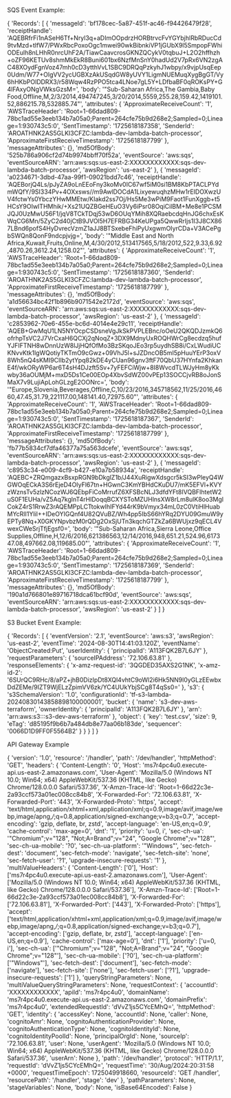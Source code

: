 SQS Event Example:

{
    'Records': 
    [
        {
            'messageId': 'bf178cec-5a87-451f-ac46-f94426479f28', 
            'receiptHandle': 'AQEBRfrFi1nASeH6Tf+Nryl3q+aDImOOpdrzHORBtrvcFvYGYbjhlRbRDucCd9tvMzd+tlfW7/PWxRbcPoxoOgc1mwei90wkBibnkiVP1jGUbX9l5SmpopFWhiODEulh8nLHhR0nrcUhF2A/TiawCaavcrosGKNZQCykV0tqbuJ+L2O2hffhzh+oZF96KETUv8shmMkEkR8Buni601bx6NzfMnSnY0hadUd2V7pRx6VN2zgAC48XOydFgnVoz47mh0cD3ytthVvL1SBC9DRQqPzkyhJ1wbpy/x9vjpUsqEep0Udm/W77+OlgVV2ycUGBXzAkUSqdGW8yUVY1LigmNUEMuqXygBgGT/Vy6hHKbPOlDDRX3/r58Wqw4RzPPO5tca4LNoe7gL5Y+LDfbaBF0qROKsPY+G4lFAxyONgVWksGzsM=',
             'body': '"Sub-Saharan Africa,The Gambia,Baby Food,Offline,M,2/3/2014,494747245,3/20/2014,5559,255.28,159.42,1419101.52,886215.78,532885.74"', 
             'attributes': 
             {
                'ApproximateReceiveCount': '1', 
                'AWSTraceHeader': 'Root=1-66dad809-78bc1ad55e3eeb134b7a05a0;Parent=264cfe75b9d268e2;Sampled=0;Lineage=1:930743c5:0', 
                'SentTimestamp': '1725618187358', 
                'SenderId': 'AROATHNK2AS5GLKI3CFZC:lambda-dev-lambda-batch-processor', 
                'ApproximateFirstReceiveTimestamp': '1725618187799'
            }, 
            'messageAttributes': {}, 
            'md5OfBody': '525b786a906cf2d74b9974bbff70f52a', 
            'eventSource': 'aws:sqs', 
            'eventSourceARN': 'arn:aws:sqs:us-east-2:XXXXXXXXXXXX:sqs-dev-lambda-batch-processor', 
            'awsRegion': 'us-east-2'
        }, 
        {
            'messageId': 'a0234671-3dbd-47aa-99f1-09021bdd7c46', 
            'receiptHandle': 'AQEBorjQ4Ls/pJyZA9oLnEEoFny3koMv0IC67wf5iM0si1BM8KbPTACLPYdmWQfY/9SI334Pv+4OXxsws//m9AwlDOCdA1LixyewuqhzMHw1rEIDOXwzUV4fctwYs0YbczYHwMMEtw/KIakd2ss7Oj/Hs5Me3wPiM9Faot1FunXggb+t5HCsY9OIwITHMhik/+Xs21UQZBGeHEuO3Vy6iPsr08OqiCilBM+Me8e1PCSMJQJ0UzMwU56F1/jqV8TCkTDqj53wD6OUqYMih8XQRaebcdqHnJG6chxEsKWqCG6Mn/5ZyC2d40jCtB9JVOl5H7EFRBG34KeUPga5QwwRrIjs1I3J8CX867LBnd6pofS4HyDvrecVzmZ1aJJ8BTSxebeFhiPyUxgwmOIyrCDa+V3ACePgbSWQn8QonF9ndcpjvjg=', 
            'body': '"Middle East and North Africa,Kuwait,Fruits,Online,M,4/30/2012,513417565,5/18/2012,522,9.33,6.92,4870.26,3612.24,1258.02"', 
            'attributes': 
            {
                'ApproximateReceiveCount': '1', 
                'AWSTraceHeader': 'Root=1-66dad809-78bc1ad55e3eeb134b7a05a0;Parent=264cfe75b9d268e2;Sampled=0;Lineage=1:930743c5:0', 
                'SentTimestamp': '1725618187360', 
                'SenderId': 'AROATHNK2AS5GLKI3CFZC:lambda-dev-lambda-batch-processor', 
                'ApproximateFirstReceiveTimestamp': '1725618187799'
            }, 
            'messageAttributes': {}, 
            'md5OfBody': 'a1d56634bc42f1b896b9071542e2172d', 
            'eventSource': 'aws:sqs', 
            'eventSourceARN': 'arn:aws:sqs:us-east-2:XXXXXXXXXXXX:sqs-dev-lambda-batch-processor', 
            'awsRegion': 'us-east-2'
        }, 
        {
            'messageId': 'c2853962-70e6-455e-bc6d-4014e4e29c11', 
            'receiptHandle': 'AQEB+GwMqU1LN5NYOcpCSDsneVgJkSkPVPLEBnc/oOeU2QKQDJzmkQ6ofrhpTsVC2J7VrCxaH6QCXj2qNoqZ+3DX9MdnyUxROQHWrCg8ecdzq5hufYJFIFTNH8wDnnUzW8lJjHQfOfMo3BzSKqoJEo3rp5uydhSB8i/CxLWudiUCKNvvKtk1lgWQotiyTKTmO9cGwz+09VhJ5l+sJZDncOB5mI5pHuuYErP3oxV8Wh5nQ4sKMI9CIIb2ytYpq82kDE4yCUan96gnv3ftF70QbU37HYnfa2KhkanE4f/wkORyWP6ar6T4sH4DJzft5Sv+7yFEFCiWjw+8I8WvcdTLWJyHm8yKkwby36aOUMjM+mxD5Ds1Ce00EOp4XbvSdWZ00vPEp13SOCCjvRB8oJonSMaX7v9LujiApLohGLzgE2OONrc=', 
            'body': '"Europe,Slovenia,Beverages,Offline,C,10/23/2016,345718562,11/25/2016,4660,47.45,31.79,221117.00,148141.40,72975.60"', 
            'attributes': 
            {
                'ApproximateReceiveCount': '1', 
                'AWSTraceHeader': 'Root=1-66dad809-78bc1ad55e3eeb134b7a05a0;Parent=264cfe75b9d268e2;Sampled=0;Lineage=1:930743c5:0', 
                'SentTimestamp': '1725618187367', 
                'SenderId': 'AROATHNK2AS5GLKI3CFZC:lambda-dev-lambda-batch-processor', 
                'ApproximateFirstReceiveTimestamp': '1725618187799'
            }, 
            'messageAttributes': {}, 
            'md5OfBody': 'fb77b5834cf7dfa46377a75a563dcefe', 
            'eventSource': 'aws:sqs', 
            'eventSourceARN': 'arn:aws:sqs:us-east-2:XXXXXXXXXXXX:sqs-dev-lambda-batch-processor', 
            'awsRegion': 'us-east-2'
        }, 
        {
            'messageId': 'c8953c34-e009-4cf9-b427-e10a7b58934a', 
            'receiptHandle': 'AQEBC+ZRQmgazxBsxpRGN9bDkglZ1b/J44XuRigwXdsgcr5kSI3wPleyQ4WGWOqECkA3S6rEjeD4OIyFl67tn+HGwnC3KmYBHdCKuDU7/mK5EFVl+KVYzWznsTv5zlzNCozWJ6QEbpFiCoMrrufZ6XFSBcNLJ3dfdYFt8IVQBFIhtetW2uS0F1EUHa/vZ5Aq7kglnT4rHlDoqqBCXYSToMZUHlnsXW8rLm8ulK8oo3MglCokZ4rS1RrwZ3rAQEMPpLCTtokwIhIFYd44rK9bVmyx34mL0zC0VtiHlHuabMYcRlI1YliI++IDeOYIGQnf4U82QVuBZ/Wh4pp5IbS66hYRq2DYU09GmuW9yEPTy8Nq+X0GKYNpvbzM0rQDg2OxSjUTn3kqchGTZkZa6BWUjxz9qECL4VwexCWeSrjTfjEgsf0=', 'body': '"Sub-Saharan Africa,Sierra Leone,Office Supplies,Offline,H,12/6/2016,621386563,12/14/2016,948,651.21,524.96,617347.08,497662.08,119685.00"', 
            'attributes': 
            {
                'ApproximateReceiveCount': '1', 
                'AWSTraceHeader': 'Root=1-66dad809-78bc1ad55e3eeb134b7a05a0;Parent=264cfe75b9d268e2;Sampled=0;Lineage=1:930743c5:0', 
                'SentTimestamp': '1725618187369', 
                'SenderId': 'AROATHNK2AS5GLKI3CFZC:lambda-dev-lambda-batch-processor', 
                'ApproximateFirstReceiveTimestamp': '1725618187799'
            }, 
            'messageAttributes': {}, 
            'md5OfBody': '190a1d766801e89716718dca61bcf90d', 
            'eventSource': 'aws:sqs', 
            'eventSourceARN': 'arn:aws:sqs:us-east-2:XXXXXXXXXXXX:sqs-dev-lambda-batch-processor', 
            'awsRegion': 'us-east-2'
        }
    ]
}

S3 Bucket Event Example:

{
    'Records': [
        {
            'eventVersion': '2.1', 
            'eventSource': 'aws:s3', 
            'awsRegion': 'us-east-2', 
            'eventTime': '2024-08-30T14:41:03.120Z', 
            'eventName': 'ObjectCreated:Put', 
            'userIdentity': {
                'principalId': 'A113FQK2B7L6JY'
            }, 
            'requestParameters': {
                'sourceIPAddress': '72.106.63.81'
            }, 
            'responseElements': {
                'x-amz-request-id': '3QGDED35AXS2G1NK', 
                'x-amz-id-2': '6SUrQC9RHc/8/aPZ+jhB0DizIpDt8XQl4vhtC9oWl2i6Hk5NN9l0yGLzEEwbxDdZEMe/9IZT9WjELzZpimVV6zk/YC4UUkYbjSCg8T4qSs0='
            }, 
            's3': {
                's3SchemaVersion': '1.0', 
                'configurationId': 'tf-s3-lambda-20240830143858898100000001', 
                'bucket': {
                    'name': 's3-dev-aws-terraform', 
                    'ownerIdentity': {
                        'principalId': 'A113FQK2B7L6JY'
                }, 
                    'arn': 'arn:aws:s3:::s3-dev-aws-terraform'
                }, 
                'object': {
                    'key': 'test.csv', 
                    'size': 9, 
                    'eTag': 'd85195f9b6b7a484db8e77aa06b183de', 
                    'sequencer': '0066D1D9FF0F5564B2'
                }
            }
        }
    ]
}

API Gateway Example

{
    'version': '1.0', 
    'resource': '/handler', 
    'path': '/dev/handler', 
    'httpMethod': 'GET', 
    'headers': {
        'Content-Length': '0', 
        'Host': 'ms7r4pc4u0.execute-api.us-east-2.amazonaws.com', 
        'User-Agent': 'Mozilla/5.0 (Windows NT 10.0; Win64; x64) AppleWebKit/537.36 (KHTML, like Gecko) Chrome/128.0.0.0 Safari/537.36', 
        'X-Amzn-Trace-Id': 'Root=1-66d22c3e-2a93ccf573a01ec008cc84b8', 
        'X-Forwarded-For': '72.106.63.81', 
        'X-Forwarded-Port': '443', 
        'X-Forwarded-Proto': 'https', 
        'accept': 'text/html,application/xhtml+xml,application/xml;q=0.9,image/avif,image/webp,image/apng,*/*;q=0.8,application/signed-exchange;v=b3;q=0.7', 
        'accept-encoding': 'gzip, deflate, br, zstd', 
        'accept-language': 'en-US,en;q=0.9', 
        'cache-control': 'max-age=0', 
        'dnt': '1', 
        'priority': 'u=0, i', 
        'sec-ch-ua': '"Chromium";v="128", "Not;A=Brand";v="24", "Google Chrome";v="128"', 
        'sec-ch-ua-mobile': '?0', 
        'sec-ch-ua-platform': '"Windows"', 
        'sec-fetch-dest': 'document', 
        'sec-fetch-mode': 'navigate', 
        'sec-fetch-site': 'none', 
        'sec-fetch-user': '?1', 
        'upgrade-insecure-requests': '1'
    }, 
    'multiValueHeaders': {
        'Content-Length': ['0'], 
        'Host': ['ms7r4pc4u0.execute-api.us-east-2.amazonaws.com'], 
        'User-Agent': ['Mozilla/5.0 (Windows NT 10.0; Win64; x64) AppleWebKit/537.36 (KHTML, like Gecko) Chrome/128.0.0.0 Safari/537.36'], 
        'X-Amzn-Trace-Id': ['Root=1-66d22c3e-2a93ccf573a01ec008cc84b8'], 
        'X-Forwarded-For': ['72.106.63.81'], 
        'X-Forwarded-Port': ['443'], 
        'X-Forwarded-Proto': ['https'], 
        'accept': ['text/html,application/xhtml+xml,application/xml;q=0.9,image/avif,image/webp,image/apng,*/*;q=0.8,application/signed-exchange;v=b3;q=0.7'], 
        'accept-encoding': ['gzip, deflate, br, zstd'], 
        'accept-language': ['en-US,en;q=0.9'], 
        'cache-control': ['max-age=0'], 
        'dnt': ['1'], 
        'priority': ['u=0, i'], 
        'sec-ch-ua': ['"Chromium";v="128", "Not;A=Brand";v="24", "Google Chrome";v="128"'], 
        'sec-ch-ua-mobile': ['?0'], 
        'sec-ch-ua-platform': ['"Windows"'], 
        'sec-fetch-dest': ['document'], 
        'sec-fetch-mode': ['navigate'], 
        'sec-fetch-site': ['none'], 
        'sec-fetch-user': ['?1'], 
        'upgrade-insecure-requests': ['1']
    }, 
    'queryStringParameters': None, 
    'multiValueQueryStringParameters': None, 
    'requestContext': {
        'accountId': 'XXXXXXXXXXXX', 
        'apiId': 'ms7r4pc4u0', 
        'domainName': 'ms7r4pc4u0.execute-api.us-east-2.amazonaws.com', 
        'domainPrefix': 'ms7r4pc4u0', 
        'extendedRequestId': 'dVvZ1js5CYcEMhQ=', 
        'httpMethod': 'GET', 
        'identity': {
            'accessKey': None, 
            'accountId': None, 
            'caller': None, 
            'cognitoAmr': None, 
            'cognitoAuthenticationProvider': None, 
            'cognitoAuthenticationType': None, 
            'cognitoIdentityId': None, 
            'cognitoIdentityPoolId': None, 
            'principalOrgId': None, 
            'sourceIp': '72.106.63.81', 
            'user': None, 
            'userAgent': 'Mozilla/5.0 (Windows NT 10.0; Win64; x64) AppleWebKit/537.36 (KHTML, like Gecko) Chrome/128.0.0.0 Safari/537.36', 
            'userArn': None
        }, 
        'path': '/dev/handler', 
        'protocol': 'HTTP/1.1', 
        'requestId': 'dVvZ1js5CYcEMhQ=', 
        'requestTime': '30/Aug/2024:20:31:58 +0000', 
        'requestTimeEpoch': 1725049918660, 
        'resourceId': 'GET /handler', 
        'resourcePath': '/handler', 
        'stage': 'dev'
    }, 
    'pathParameters': None, 
    'stageVariables': None, 
    'body': None, 
    'isBase64Encoded': False
}